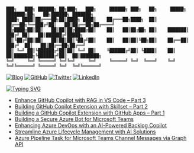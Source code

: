 ```
███╗   ███╗ ██████╗ ██╗███╗   ███╗     ██████╗ ███╗   ██╗     █████╗ ███████╗██╗   ██╗██████╗ ███████╗
████╗ ████║██╔═══██╗██║████╗ ████║    ██╔═══██╗████╗  ██║    ██╔══██╗╚══███╔╝██║   ██║██╔══██╗██╔════╝
██╔████╔██║██║   ██║██║██╔████╔██║    ██║   ██║██╔██╗ ██║    ███████║  ███╔╝ ██║   ██║██████╔╝█████╗  
██║╚██╔╝██║██║   ██║██║██║╚██╔╝██║    ██║   ██║██║╚██╗██║    ██╔══██║ ███╔╝  ██║   ██║██╔══██╗██╔══╝  
██║ ╚═╝ ██║╚██████╔╝██║██║ ╚═╝ ██║    ╚██████╔╝██║ ╚████║    ██║  ██║███████╗╚██████╔╝██║  ██║███████╗
╚═╝     ╚═╝ ╚═════╝ ╚═╝╚═╝     ╚═╝     ╚═════╝ ╚═╝  ╚═══╝    ╚═╝  ╚═╝╚══════╝ ╚═════╝ ╚═╝  ╚═╝╚══════╝
```
[![Blog](https://img.shields.io/badge/Web-moimhossain.com-orange)](https://moimhossain.com/)
[![GitHub](https://img.shields.io/badge/GitHub-%40moimhossain-239a3b)](https://github.com/moimhossain)
[![Twitter](https://img.shields.io/twitter/url?style=social&url=https%3A%2F%2Ftwitter.com%2FMoimHossain)](https://twitter.com/moimhossain)
[![LinkedIn](https://img.shields.io/badge/Linked-In-0c66c3)](https://www.linkedin.com/in/moimhossain/)



[![Typing SVG](https://readme-typing-svg.demolab.com?font=Fira+Code&size=15&pause=1000&color=B218F7&width=435&lines=Recent+blog+posts+from+https%3A%2F%2Fmoimhossain.com)](https://git.io/typing-svg)
<!-- BLOG-POST-LIST:START -->
- [Enhance GitHub Copilot with RAG in VS Code – Part 3](https://moimhossain.com/2025/03/19/enhance-github-copilot-with-rag-in-vs-code/)
- [Building GitHub Copilot Extension with Skillset – Part 2](https://moimhossain.com/2025/03/14/building-github-copilot-extension-with-skillset-part-2/)
- [Building a GitHub Copilot Extension with GitHub Apps – Part 1](https://moimhossain.com/2025/03/14/building-a-github-copilot-extension-with-github-apps/)
- [Building a Secure Azure Bot for Microsoft Teams](https://moimhossain.com/2024/11/13/building-a-secure-azure-bot-for-microsoft-teams/)
- [Enhancing Azure DevOps with an AI-Powered Backlog Copilot](https://moimhossain.com/2024/10/16/enhancing-azure-devops-with-an-ai-powered-backlog-copilot/)
- [Streamline Azure Lifecycle Management with AI Solutions](https://moimhossain.com/2024/09/20/streamline-azure-lifecycle-management-with-ai-solutions/)
- [Azure Pipeline Task for Microsoft Teams Channel Messages via Graph API](https://moimhossain.com/2024/08/21/post-message-to-ms-teams-from-azure-pipeline-using-graph-api/)
<!-- BLOG-POST-LIST:END -->


